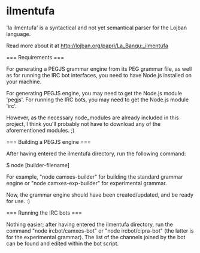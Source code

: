 ilmentufa
=========

'la ilmentufa' is a syntactical and not yet semantical parser for the Lojban language.

Read more about it at http://lojban.org/papri/La_Bangu:_ilmentufa


=== Requirements ===

For generating a PEGJS grammar engine from its PEG grammar file, as well as for running the IRC bot interfaces, you need to have Node.js installed on your machine.

For generating PEGJS engine, you may need to get the Node.js module 'pegjs'.
For running the IRC bots, you may need to get the Node.js module 'irc'.

However, as the necessary node_modules are already included in this project, I think you'll probably not have to download any of the aforementioned modules. ;)


=== Building a PEGJS engine ===

After having entered the ilmentufa directory, run the following command:

$ node [builder-filename]

For example, "node camxes-builder" for building the standard grammar engine or "node camxes-exp-builder" for experimental grammar.

Now, the grammar engine should have been created/updated, and be ready for use. :)


=== Running the IRC bots ===

Nothing easier; after having entered the ilmentufa directory, run the command "node ircbot/camxes-bot" or "node ircbot/cipra-bot" (the latter is for the experimental grammar).
The list of the channels joined by the bot can be found and edited within the bot script.
